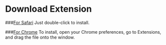 Download Extension
==================

###[For Safari](https://github.com/jesstech/Tumblr-Ask-Patcher/raw/master/safari/Tumblr-Ask-Patcher1.0.safariextz)
    Just double-click to install.

###[For Chrome](https://github.com/jesstech/Tumblr-Ask-Patcher/raw/master/chrome/Tumblr-Ask-Patcher1.0.crx)
    To install, open your Chrome preferences, go to Extensions, and drag the file onto the window.